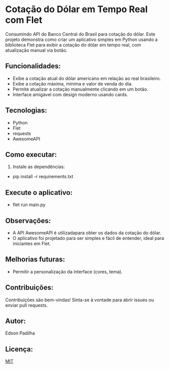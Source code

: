 # Cotação do Dólar em Tempo Real com Flet
Consumindo API do Banco Central do Brasil para cotação do dólar.
Este projeto demonstra como criar um aplicativo simples em Python usando a biblioteca Flet para 
exibir a cotação do dólar em tempo real, com atualização manual via botão.  

## Funcionalidades:
* Exibe a cotação atual do dólar americano em relação ao real brasileiro.
* Exibe a cotação máxima, mínima e valor de venda do dia.
* Permite atualizar a cotação manualmente clicando em um botão.
* Interface amigável com design moderno usando cards.

## Tecnologias:
* Python
* Flet
* requests
* AwesomeAPI

## Como executar:
1. Instale as dependências:
* pip install -r requirements.txt

## Execute o aplicativo:
* flet run main.py

## Observações:
* A API AwesomeAPI é utilizadapara obter os dados da cotação do dólar.
* O aplicativo foi projetado para ser simples e fácil de entender, ideal para iniciantes em Flet. 

## Melhorias futuras:
* Permitir a personalização da interface (cores, tema).

## Contribuições:
Contribuições são bem-vindas! Sinta-se à vontade para abrir issues ou enviar pull requests.

## Autor:
Edson Padilha

## Licença:
<u>MIT</u>
